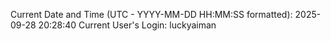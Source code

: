 Current Date and Time (UTC - YYYY-MM-DD HH:MM:SS formatted): 2025-09-28 20:28:40
Current User's Login: luckyaiman
